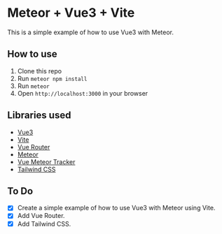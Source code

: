 # Meteor + Vue3 + Vite

This is a simple example of how to use Vue3 with Meteor.

## How to use

1. Clone this repo
2. Run `meteor npm install`
3. Run `meteor`
4. Open `http://localhost:3000` in your browser

## Libraries used

- [Vue3](https://v3.vuejs.org/)
- [Vite](https://vitejs.dev/)
- [Vue Router](https://next.router.vuejs.org/)
- [Meteor](https://www.meteor.com/)
- [Vue Meteor Tracker](https://github.com/meteor-vue/vue-meteor-tracker)
- [Tailwind CSS](https://tailwindcss.com/)

## To Do

- [x] Create a simple example of how to use Vue3 with Meteor using Vite.
- [x] Add Vue Router.
- [x] Add Tailwind CSS.
